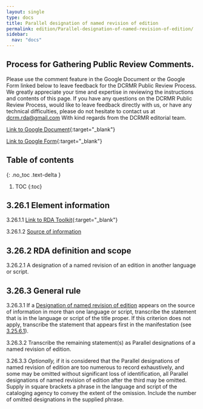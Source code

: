 ```yaml
---
layout: single
type: docs
title: Parallel designation of named revision of edition
permalink: edition/Parallel-designation-of-named-revision-of-edition/
sidebar:
  nav: "docs"
---
```


## Process for Gathering Public Review Comments.
Please use the comment feature in the Google Document or the Google Form linked below to leave feedback for the DCRMR Public Review Process.  We greatly appreciate your time and expertise in reviewing the instructions and contents of this page.  If you have any questions on the DCRMR Public Review Process, would like to leave feedback directly with us, or have any technical difficulties, please do not hesitate to contact us at dcrm.rda@gmail.com  With kind regards from the DCRMR editorial team.

[Link to Google Document](https://docs.google.com/document/d/1MCDxSaol0OHxCF7RokUVPnTXUhYRHUiGu2KrGPm_2Nc/edit){:target="_blank"}

[Link to Google Form](https://docs.google.com/forms/d/e/1FAIpQLSdNtJkbY1mngdTcvCoB7zZcpaIuuKHvlbyiidP-QunDy14VcQ/viewform){:target="_blank"}

## Table of contents
{: .no_toc .text-delta }

1. TOC
{:toc}

## 3.26.1 Element information

<a name="3.26.1.1">3.26.1.1</a> [Link to RDA Toolkit](https://beta.rdatoolkit.org/Content/Index?externalId=en-US_ala-3dbd5b02-c467-3f3e-80e3-9bf3221a9dbf){:target="_blank"}

<a name="3.26.1.2">3.26.1.2</a> [Source of information](/DCRMR/edition/)

## 3.26.2 RDA definition and scope

<a name="3.26.2.1">3.26.2.1</a> A designation of a named revision of an edition in another language or script.

## 3.26.3 General rule

<a name="3.26.3.1">3.26.3.1</a> If a [Designation of named revision of edition](/DCRMR/edition/Designation-of-named-revision-of-edition/) appears on the source of information in more than one language or script, transcribe the statement that is in the language or script of the title proper. If this criterion does not apply, transcribe the statement that appears first in the manifestation (see [3.25.6.1](/DCRMR/edition/Designation-of-named-revision-of-edition/#3.25.6.1)).

<a name="3.26.3.2">3.26.3.2</a> Transcribe the remaining statement(s) as Parallel designations of a named revision of edition.

<a name="3.26.3.3">3.26.3.3</a> *Optionally,* if it is considered that the Parallel designations of named revision of edition are too numerous to record exhaustively, and some may be omitted without significant loss of identification, all Parallel designations of named revision of edition after the third may be omitted. Supply in square brackets a phrase in the language and script of the cataloging agency to convey the extent of the omission. Include the number of omitted designations in the supplied phrase.